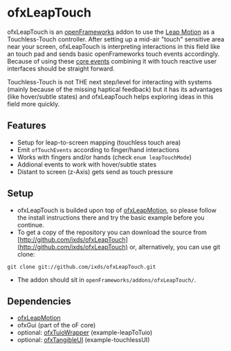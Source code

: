ofxLeapTouch
================

ofxLeapTouch is an [openFrameworks](https://github.com/openframeworks/openFrameworks) addon to use the [Leap Motion](https://leapmotion.com) as a Touchless-Touch controller. After setting up a mid-air "touch" sensitive area near your screen, ofxLeapTouch is interpreting interactions in this field like an touch pad and sends basic openFrameworks touch events accordingly. Because of using these [core events](http://openframeworks.cc/documentation/events/ofCoreEvents.html) combining it with touch reactive user interfaces should be straight forward. 

Touchless-Touch is not THE next step/level for interacting with systems (mainly because of the missing haptical feedback) but it has its advantages (like hover/subtle states) and ofxLeapTouch helps exploring ideas in this field more quickly.


Features 
--------

* Setup for leap-to-screen mapping (touchless touch area)
* Emit `ofTouchEvents` according to finger/hand interactions
* Works with fingers and/or hands (check `enum leapTouchMode`)
* Addional events to work with hover/subtle states 
* Distant to screen (z-Axis) gets send as touch pressure

Setup
------

* ofxLeapTouch is builded upon top of [ofxLeapMotion](http://github.com/ofTheo/ofxLeapMotion/), so please follow the install instructions there and try the basic example before you continue.
* To get a copy of the repository you can download the source from [http://github.com/ixds/ofxLeapTouch](http://github.com/ixds/ofxLeapTouch) or, alternatively, you can use git clone:

`git clone git://github.com/ixds/ofxLeapTouch.git`

* The addon should sit in `openFrameworks/addons/ofxLeapTouch/`.

Dependencies
------------

* [ofxLeapMotion](http://github.com/ofTheo/ofxLeapMotion/)
* ofxGui (part of the oF core)
* optional: [ofxTuioWrapper](http://github.com/fx-lange/ofxTuioWrapper/) (example-leapToTuio)
* optional: [ofxTangibleUI](http://github.com/fx-lange/ofxTangibleUI/) (example-touchlessUI)
